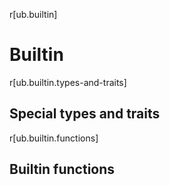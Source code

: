 r[ub.builtin]
# Builtin

r[ub.builtin.types-and-traits]
## Special types and traits

r[ub.builtin.functions]
## Builtin functions
